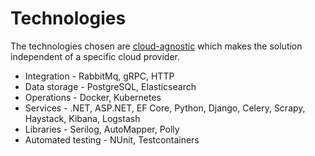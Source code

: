 # Technologies

The technologies chosen are [cloud-agnostic](https://www.cloudzero.com/blog/cloud-agnostic/) which makes the solution independent of a specific cloud provider.

* Integration - RabbitMq, gRPC, HTTP
* Data storage - PostgreSQL, Elasticsearch
* Operations - Docker, Kubernetes
* Services - .NET, ASP.NET, EF Core, Python, Django, Celery, Scrapy, Haystack, Kibana, Logstash
* Libraries - Serilog, AutoMapper, Polly
* Automated testing - NUnit, Testcontainers
